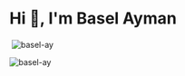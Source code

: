 <h1 align="left">Hi 👋, I'm Basel Ayman</h1>


<p>&nbsp;<img align="center" src="https://github-readme-stats.vercel.app/api?username=basel-ay&show_icons=true&locale=en" alt="basel-ay" /></p>

<p><img align="center" src="https://github-readme-streak-stats.herokuapp.com/?user=basel-ay&" alt="basel-ay" /></p>

